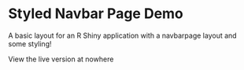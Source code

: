 # Styled Navbar Page Demo
A basic layout for an R Shiny application with a navbarpage layout and some styling!

View the live version at nowhere
